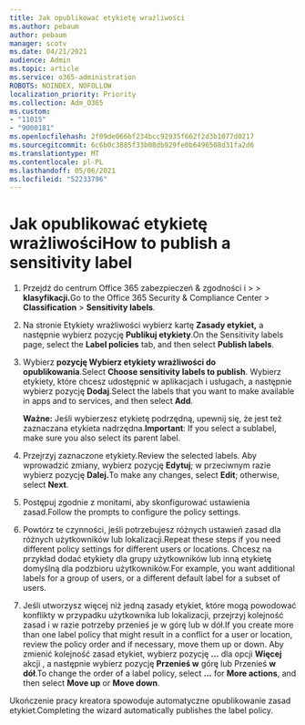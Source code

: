 ```yaml
---
title: Jak opublikować etykietę wrażliwości
ms.author: pebaum
author: pebaum
manager: scotv
ms.date: 04/21/2021
audience: Admin
ms.topic: article
ms.service: o365-administration
ROBOTS: NOINDEX, NOFOLLOW
localization_priority: Priority
ms.collection: Adm_O365
ms.custom:
- "11015"
- "9000181"
ms.openlocfilehash: 2f09de066bf234bcc92935f662f2d3b1077d0217
ms.sourcegitcommit: 6c6b0c3885f33b08db929fe0b6496508d31fa2d6
ms.translationtype: MT
ms.contentlocale: pl-PL
ms.lasthandoff: 05/06/2021
ms.locfileid: "52233796"
---
```

# <a name="how-to-publish-a-sensitivity-label"></a><span data-ttu-id="8cc55-102">Jak opublikować etykietę wrażliwości</span><span class="sxs-lookup"><span data-stu-id="8cc55-102">How to publish a sensitivity label</span></span>

1. <span data-ttu-id="8cc55-103">Przejdź do centrum Office 365 zabezpieczeń & zgodności i >   >  **klasyfikacji.**</span><span class="sxs-lookup"><span data-stu-id="8cc55-103">Go to the Office 365 Security & Compliance Center > **Classification** > **Sensitivity labels**.</span></span>

1. <span data-ttu-id="8cc55-104">Na stronie Etykiety wrażliwości wybierz kartę **Zasady etykiet,** a następnie wybierz pozycję **Publikuj etykiety**.</span><span class="sxs-lookup"><span data-stu-id="8cc55-104">On the Sensitivity labels page, select the **Label policies** tab, and then select **Publish labels**.</span></span>

1. <span data-ttu-id="8cc55-105">Wybierz **pozycję Wybierz etykiety wrażliwości do opublikowania**.</span><span class="sxs-lookup"><span data-stu-id="8cc55-105">Select **Choose sensitivity labels to publish**.</span></span> <span data-ttu-id="8cc55-106">Wybierz etykiety, które chcesz udostępnić w aplikacjach i usługach, a następnie wybierz pozycję **Dodaj**.</span><span class="sxs-lookup"><span data-stu-id="8cc55-106">Select the labels that you want to make available in apps and to services, and then select **Add**.</span></span>

    <span data-ttu-id="8cc55-107">**Ważne:** Jeśli wybierzesz etykietę podrzędną, upewnij się, że jest też zaznaczana etykieta nadrzędna.</span><span class="sxs-lookup"><span data-stu-id="8cc55-107">**Important**: If you select a sublabel, make sure you also select its parent label.</span></span>

1. <span data-ttu-id="8cc55-108">Przejrzyj zaznaczone etykiety.</span><span class="sxs-lookup"><span data-stu-id="8cc55-108">Review the selected labels.</span></span> <span data-ttu-id="8cc55-109">Aby wprowadzić zmiany, wybierz pozycję **Edytuj**; w przeciwnym razie wybierz pozycję **Dalej.**</span><span class="sxs-lookup"><span data-stu-id="8cc55-109">To make any changes, select **Edit**; otherwise, select **Next**.</span></span>

1. <span data-ttu-id="8cc55-110">Postępuj zgodnie z monitami, aby skonfigurować ustawienia zasad.</span><span class="sxs-lookup"><span data-stu-id="8cc55-110">Follow the prompts to configure the policy settings.</span></span>

1. <span data-ttu-id="8cc55-111">Powtórz te czynności, jeśli potrzebujesz różnych ustawień zasad dla różnych użytkowników lub lokalizacji.</span><span class="sxs-lookup"><span data-stu-id="8cc55-111">Repeat these steps if you need different policy settings for different users or locations.</span></span> <span data-ttu-id="8cc55-112">Chcesz na przykład dodać etykiety dla grupy użytkowników lub inną etykietę domyślną dla podzbioru użytkowników.</span><span class="sxs-lookup"><span data-stu-id="8cc55-112">For example, you want additional labels for a group of users, or a different default label for a subset of users.</span></span>

1. <span data-ttu-id="8cc55-113">Jeśli utworzysz więcej niż jedną zasady etykiet, które mogą powodować konflikty w przypadku użytkownika lub lokalizacji, przejrzyj kolejność zasad i w razie potrzeby przenieś je w górę lub w dół.</span><span class="sxs-lookup"><span data-stu-id="8cc55-113">If you create more than one label policy that might result in a conflict for a user or location, review the policy order and if necessary, move them up or down.</span></span> <span data-ttu-id="8cc55-114">Aby zmienić kolejność zasad etykiet, wybierz pozycję **...** dla opcji **Więcej** akcji , a następnie wybierz pozycję **Przenieś w** górę lub Przenieś **w dół**.</span><span class="sxs-lookup"><span data-stu-id="8cc55-114">To change the order of a label policy, select **...** for **More actions**, and then select **Move up** or **Move down**.</span></span>

<span data-ttu-id="8cc55-115">Ukończenie pracy kreatora spowoduje automatyczne opublikowanie zasad etykiet.</span><span class="sxs-lookup"><span data-stu-id="8cc55-115">Completing the wizard automatically publishes the label policy.</span></span>